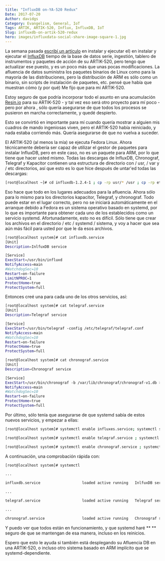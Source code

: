 ```yaml
---
title: "InfluxDB on-YA-520 Redux"
Date: 2017-07-20
Author: davidgs
Category: Evangelism, General, IoT
Tags: ARTIK, ARTIK-520, Influx, InfluxDB, IoT
Slug: influxdb-on-artik-520-redux
hero: images/influxdata-social-share-image-square-1.jpg
---
```


La semana pasada [escribí un artículo](/posts/category/iot/iot-hardware/running-influxdb-on-an-artik-520/) en instalar y ejecutar el) en instalar y ejecutar el [InfluxDB](http://influxdata.com) tiempo de la base de datos serie, ingestión, tablero de instrumentos y paquetes de acción de su ARTIK-520, pero tengo que actualizar ese puesto, y es un poco más que unas pocas modificaciones. La afluencia de datos suministra los paquetes binarios de Linux como para la mayoría de las distribuciones, pero la distribución de ARM es sólo como un binario, sin scripts de instalación de paquetes, etc. pensé que había que muestran cómo (y por qué) Me fijo que para mi ARTIK-520.

Estoy seguro de que podría incorporar todo el asunto en una acumulación [Resin.io](http://resin.io/) para su ARTIK-520 - y tal vez eso será otro proyecto para mí poco - pero por ahora , sólo quería asegurarse de que todos los procesos se pusieron en marcha correctamente, y quedé despierto.

Esto se convirtió en importante para mí cuando quería mostrar a alguien mis cuadros de mando ingeniosas viven, pero el ARTIK-520 había reiniciado, y nada estaba corriendo más. Quería asegurarse de que no vuelva a suceder.

El ARTIK-520 (al menos la mía) se ejecuta Fedora Linux. Ahora técnicamente debería ser capaz de utilizar el gestor de paquetes para instalar InfluxDB, pero en este caso, no es un paquete para ARM, por lo que tiene que hacer usted mismo. Todas las descargas de InfluxDB, Chronograf, Telegraf y Kapacitor contienen una estructura de directorio con / usr, / var y / etc directorios, así que esto es lo que hice después de untar'ed todas las descargas:

```sh
[root@localhost ~]# cd influxdb-1.2.4-1 ; cp -rp usr/* /usr ; cp -rp etc/* /etc ; cp -rp var/* /var
```

Eso hace que todo en los lugares adecuados para la afluencia. Ahora sólo para lo mismo para los directorios kapacitor, Telegraf, y chronograf. Todo puede estar en el lugar correcto, pero no se iniciará automáticamente en el arranque debido a Fedora es un sistema operativo basado en systemd, por lo que es importante para obtener cada uno de los establecidos como un servicio systemd. Afortunadamente, esto no es difícil. Sólo tiene que crear los archivos en el directorio / etc / systemd / sistema, y voy a hacer que sea aún más fácil para usted por que le da esos archivos.

```bash
[root@localhost system]# cat influxdb.service
[Unit]
Description=InlfuxDB service

[Service]
ExecStart=/usr/bin/influxd
NotifyAccess=main
#WatchdogSec=10
Restart=on-failure
LimitNPROC=1
ProtectHome=true
ProtectSystem=full
```

Entonces creé una para cada uno de los otros servicios, así:

```sh
[root@localhost system]# cat telegraf.service
[Unit]
Description=Telegraf service

[Service]
ExecStart=/usr/bin/telegraf -config /etc/telegraf/telegraf.conf
NotifyAccess=main
#WatchdogSec=10
Restart=on-failure
ProtectHome=true
ProtectSystem=full

[root@localhost system]# cat chronograf.service
[Unit]
Description=Chronograf service

[Service]
ExecStart=/usr/bin/chronograf -b /var/lib/chronograf/chronograf-v1.db >/dev/null 2>&1
NotifyAccess=main
#WatchdogSec=10
Restart=on-failure
ProtectHome=true
ProtectSystem=full
```

Por último, sólo tenía que asegurarse de que systemd sabía de estos nuevos servicios, y empezar a ellas:

```sh
[root@localhost system]# systemctl enable influxes.service; systemctl start influxes.service

[root@localhost system]# systemctl enable telegraf.service ; systemctl start telegraf.service

[root@localhost system]# systemctl enable chronograf.service ; systemctl start chronograf.service
```

A continuación, una comprobación rápida con:

```sh
[root@localhost system]# systemctl

...

influxdb.service                   loaded active running   InlfuxDB service

...

telegraf.service                   loaded active running   Telegraf service

...

chronograf.service                 loaded active running   Chronograf service
```

Y puedo ver que todos están en funcionamiento, y que systemd haré ** ** seguro de que se mantengan de esa manera, incluso en los reinicios.

Espero que esto le ayuda si también está desplegando su Afluencia DB en una ARTIK-520, o incluso otro sistema basado en ARM implícito que se systemd-dependiente.
